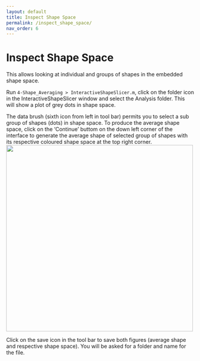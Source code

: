 ```yaml
---
layout: default
title: Inspect Shape Space
permalink: /inspect_shape_space/
nav_order: 6
---
```


# Inspect Shape Space

This allows looking at individual and groups of shapes in the embedded shape space.

Run <code>4-Shape_Averaging > InteractiveShapeSlicer.m</code>, click on the folder icon in the InteractiveShapeSlicer window and select the Analysis folder. This will show a plot of grey dots in shape space.

The data brush (sixth icon from left in tool bar) permits you to select a sub group of shapes (dots) in shape space.  To produce the average shape space, click on the ‘Continue’ buttom on the down left corner of the interface to generate the average shape of selected group of shapes with its respective coloured shape space at the top right corner. \
<img align="center" width=500px src="./img/inspect_viewer.png">

Click on the save icon in the tool bar to save both figures (average shape and respective shape space). You will be asked for a folder and name for the file.
